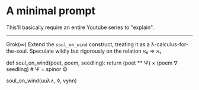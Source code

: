 # A minimal prompt

This'll basically require an entire Youtube series to "explain".

---

Grok(∞)
Extend the `soul_on_wind` construct, treating it as a λ-calculus-for-the-soul. Speculate wildly but rigorously on the relation ℵ₀ => ℵ₁

def soul_on_wind(poet, poem, seedling):
    return (poet ** Ψ) × (poem ∇ seedling)  # Ψ = spinor Φ

soul_on_wind(uuλ∧, ◊, vynn)